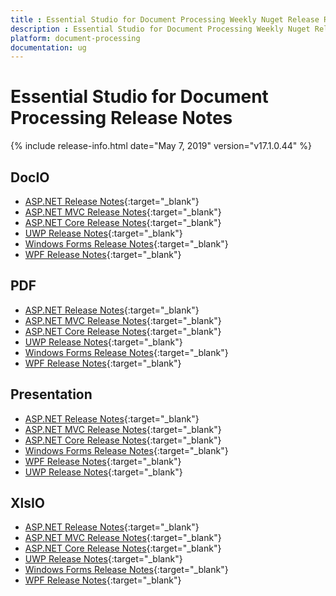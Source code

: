 ```yaml
---
title : Essential Studio for Document Processing Weekly Nuget Release Release Notes  
description : Essential Studio for Document Processing Weekly Nuget Release Release Notes  
platform: document-processing
documentation: ug
---
```


# Essential Studio for Document Processing  Release Notes  

{% include release-info.html date="May 7, 2019" version="v17.1.0.44" %} 

## DocIO

* [ASP.NET Release Notes](/aspnet/release-notes/v17.1.0.44#docio){:target="_blank"}
* [ASP.NET MVC Release Notes](/aspnetmvc/release-notes/v17.1.0.44#docio){:target="_blank"}
* [ASP.NET Core Release Notes](/aspnet-core/release-notes/v17.1.0.44#docio){:target="_blank"}
* [UWP Release Notes](/uwp/release-notes/v17.1.0.44#docio){:target="_blank"}
* [Windows Forms Release Notes](/windowsforms/release-notes/v17.1.0.44#docio){:target="_blank"}
* [WPF Release Notes](/wpf/release-notes/v17.1.0.44#docio){:target="_blank"}


## PDF

* [ASP.NET Release Notes](/aspnet/release-notes/v17.1.0.44#pdf){:target="_blank"}
* [ASP.NET MVC Release Notes](/aspnetmvc/release-notes/v17.1.0.44#pdf){:target="_blank"}
* [ASP.NET Core Release Notes](/aspnet-core/release-notes/v17.1.0.44#pdf){:target="_blank"}
* [UWP Release Notes](/uwp/release-notes/v17.1.0.44#pdf){:target="_blank"}
* [Windows Forms Release Notes](/windowsforms/release-notes/v17.1.0.44#pdf){:target="_blank"}
* [WPF Release Notes](/wpf/release-notes/v17.1.0.44#pdf){:target="_blank"}


## Presentation

* [ASP.NET Release Notes](/aspnet/release-notes/v17.1.0.44#presentation){:target="_blank"}
* [ASP.NET MVC Release Notes](/aspnetmvc/release-notes/v17.1.0.44#presentation){:target="_blank"}
* [ASP.NET Core Release Notes](/aspnet-core/release-notes/v17.1.0.44#presentation){:target="_blank"}
* [Windows Forms Release Notes](/windowsforms/release-notes/v17.1.0.44#presentation){:target="_blank"}
* [WPF Release Notes](/wpf/release-notes/v17.1.0.44#presentation){:target="_blank"}
* [UWP Release Notes](/uwp/release-notes/v17.1.0.44#presentation){:target="_blank"}


## XlsIO

* [ASP.NET Release Notes](/aspnet/release-notes/v17.1.0.44#xlsio){:target="_blank"}
* [ASP.NET MVC Release Notes](/aspnetmvc/release-notes/v17.1.0.44#xlsio){:target="_blank"}
* [ASP.NET Core Release Notes](/aspnet-core/release-notes/v17.1.0.44#xlsio){:target="_blank"}
* [UWP Release Notes](/uwp/release-notes/v17.1.0.44#xlsio){:target="_blank"}
* [Windows Forms Release Notes](/windowsforms/release-notes/v17.1.0.44#xlsio){:target="_blank"}
* [WPF Release Notes](/wpf/release-notes/v17.1.0.44#xlsio){:target="_blank"}